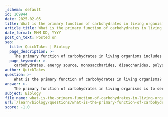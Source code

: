 ```yaml
---
_schema: default
id: 169944
date: 2025-02-05
title: What is the primary function of carbohydrates in living organisms?
article_title: What is the primary function of carbohydrates in living organisms?
date_format: MMM DD, YYYY
post_on_text: Posted on
seo:
  title: QuickTakes | Biology
  page_description: >-
    The primary function of carbohydrates in living organisms includes serving as an energy source, providing structural support, and playing a role in cellular signaling.
  page_keywords: >-
    carbohydrates, energy source, monosaccharides, disaccharides, polysaccharides, glucose, cellular respiration, energy storage, starch, glycogen, cellulose, structural support, chitin, glycoproteins, glycolipids, cell recognition, signaling
author: QuickTakes
question: >-
    What is the primary function of carbohydrates in living organisms?
answer: >-
    The primary function of carbohydrates in living organisms is to serve as a primary source of energy. Carbohydrates are organic molecules composed of carbon, hydrogen, and oxygen, typically in a ratio of 1:2:1. They can be classified into three main categories:\n\n1. **Monosaccharides**: These are simple sugars, such as glucose, which is crucial for cellular respiration and energy production.\n2. **Disaccharides**: These consist of two monosaccharides linked together, such as sucrose (table sugar).\n3. **Polysaccharides**: These are long chains of monosaccharides, such as starch and glycogen, which serve as energy storage molecules. Starch is primarily found in plants, while glycogen is found in animals.\n\nIn addition to their role as an energy source, carbohydrates also provide structural support in various organisms. For example, cellulose is a polysaccharide that forms the cell walls of plants, while chitin serves a similar function in the exoskeletons of arthropods. Furthermore, carbohydrates are involved in cell recognition and signaling processes, as seen in glycoproteins and glycolipids, which are important for cellular communication and interaction.\n\nIn summary, carbohydrates are essential for energy provision, structural integrity, and cellular signaling in living organisms.
subject: Biology
file_name: what-is-the-primary-function-of-carbohydrates-in-living-organisms.md
url: /learn/biology/questions/what-is-the-primary-function-of-carbohydrates-in-living-organisms
score: -1.0
---
```


&nbsp;